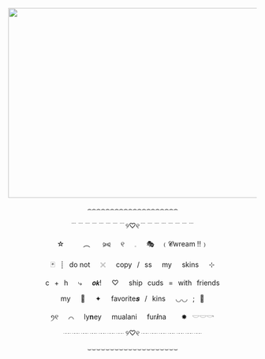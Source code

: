 <p align="center">
  <img width="800" height="386" src="https://github.com/user-attachments/assets/6a36e79f-9a65-40cc-aed4-2eec5ae21ed8">
</p>

<p align="center">⌢⌢⌢⌢⌢⌢⌢⌢⌢⌢⌢⌢⌢⌢⌢⌢⌢⌢⌢⌢</p>
<p align="center">﹉﹉﹉﹉﹉﹉﹉﹉୨♡୧﹉﹉﹉﹉﹉﹉﹉﹉</p>

<p align="center">☆ㅤㅤㅤ︵ㅤㅤ⪩⪨⠀⠀୧⠀⠀𓈒⠀⠀🎭 ⠀﹙𝓒wream !!﹚</p>

<p align="center">🃏⠀┊⠀do not⠀⠀𓏴⠀⠀copy⠀/⠀ss⠀⠀my⠀⠀skins⠀⠀⊹</p>

<p align="center">c⠀+⠀h⠀⠀⤷⠀⠀𝙤𝙠!⠀⠀♡⠀⠀ship⠀cuds⠀=⠀with⠀friends</p>

<p align="center">my⠀⠀🎪⠀⠀✦︎⠀⠀favorite𝒔⠀/⠀kins⠀⠀◡◡⠀;⠀🐇</p>

<p align="center">ꪆ୧⠀⠀⌒⠀⠀ly𝐧ey⠀⠀mualani⠀⠀fur𝒊na⠀⠀⠀✸⠀𓎟𓎟𓎡</p>

<p align="center">┈ ┈ ┈ ┈ ┈ ┈ ┈ ୨♡୧ ┈ ┈ ┈ ┈ ┈ ┈ ┈</p>
<p align="center">⌣⌣⌣⌣⌣⌣⌣⌣⌣⌣⌣⌣⌣⌣⌣⌣⌣⌣⌣⌣</p>
